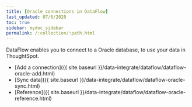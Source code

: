 ```yaml
---
title: [Oracle connections in DataFlow]
last_updated: 07/6/2020
toc: true
sidebar: mydoc_sidebar
permalink: /:collection/:path.html
---
```

DataFlow enables you to connect to a Oracle database, to use your data in ThoughtSpot.

- [Add a connection]({{ site.baseurl }}/data-integrate/dataflow/dataflow-oracle-add.html)
- [Sync data]({{ site.baseurl }}/data-integrate/dataflow/dataflow-oracle-sync.html)
- [Reference]({{ site.baseurl }}/data-integrate/dataflow/dataflow-oracle-reference.html)
